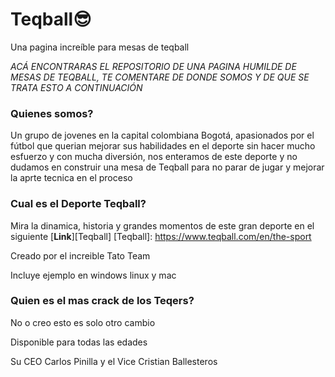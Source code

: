 # Teqball😎
Una pagina increíble para mesas de teqball


*ACÁ ENCONTRARAS EL REPOSITORIO DE UNA PAGINA HUMILDE DE MESAS DE TEQBALL, TE COMENTARE DE DONDE SOMOS Y DE QUE SE TRATA ESTO A CONTINUACIÓN* 

### Quienes somos? 
Un grupo de jovenes en la capital colombiana Bogotá, apasionados por el fútbol que querian mejorar sus habilidades en el deporte sin hacer mucho esfuerzo y con mucha diversión, nos enteramos de este deporte y no dudamos en construir una mesa de Teqball para no parar de jugar y mejorar la aprte tecnica en el proceso 


### Cual es el Deporte Teqball? 
Mira la dinamica, historia y grandes momentos de este gran deporte en el siguiente [**Link**][Teqball]
[Teqball]: https://www.teqball.com/en/the-sport

Creado por el increible Tato Team 

Incluye ejemplo en windows linux y mac 
### Quien es el mas crack de los Teqers? 

No o creo esto es solo otro cambio 

Disponible para todas las edades 

Su CEO Carlos Pinilla y el Vice Cristian Ballesteros 
